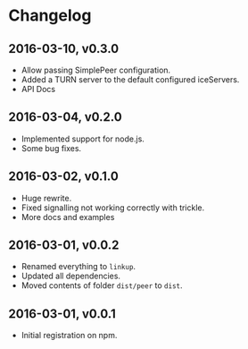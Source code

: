 # Changelog

## 2016-03-10, v0.3.0

- Allow passing SimplePeer configuration.
- Added a TURN server to the default configured iceServers.
- API Docs


## 2016-03-04, v0.2.0

- Implemented support for node.js.
- Some bug fixes.


## 2016-03-02, v0.1.0

- Huge rewrite.
- Fixed signalling not working correctly with trickle.
- More docs and examples


## 2016-03-01, v0.0.2

- Renamed everything to `linkup`.
- Updated all dependencies.
- Moved contents of folder `dist/peer` to `dist`.


## 2016-03-01, v0.0.1

- Initial registration on npm.